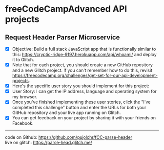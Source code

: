 # freeCodeCampAdvanced API projects
## Request Header Parser Microservice

- [X] Objective: Build a full stack JavaScript app that is functionally similar to this: https://cryptic-ridge-9197.herokuapp.com/api/whoami/ and deploy it to Glitch.
- [X] Note that for each project, you should create a new GitHub repository and a new Glitch project. If you can't remember how to do this, revisit https://freecodecamp.org/challenges/get-set-for-our-api-development-projects.
- [X] Here's the specific user story you should implement for this project:
- [X] User Story: I can get the IP address, language and operating system for my browser.
- [X] Once you've finished implementing these user stories, click the "I've completed this challenge" button and enter the URLs for both your GitHub repository and your live app running on Glitch.
- [X] You can get feedback on your project by sharing it with your friends on Facebook.

---
code on Github: <https://github.com/pujolchr/fCC-parse-header>  
live on glitch: <https://parse-head.glitch.me/>
